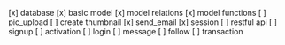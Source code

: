 [x] database
	[x] basic model
	[x] model relations
	[x] model functions
[ ] pic_upload
[ ] create thumbnail
[x] send_email
[x] session
[ ] restful api
[ ] signup
[ ] activation
[ ] login
[ ] message
[ ] follow
[ ] transaction
